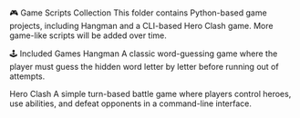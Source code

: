 🎮 Game Scripts Collection
This folder contains Python-based game projects, including Hangman and a CLI-based Hero Clash game. More game-like scripts will be added over time.

🕹️ Included Games
Hangman
A classic word-guessing game where the player must guess the hidden word letter by letter before running out of attempts.

Hero Clash
A simple turn-based battle game where players control heroes, use abilities, and defeat opponents in a command-line interface.
